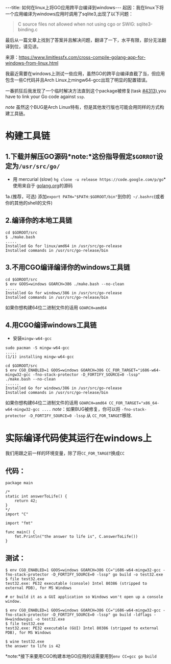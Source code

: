 ---title: 如何在linux上将GO应用跨平台编译到windows---
起因：我在linux下将一个应用编译为windows应用时调用了sqlite3,出现了以下问题：
>C source files not allowed when not using cgo or SWIG: sqlite3-binding.c

最后从一篇文章上找到了答案并且解决问题，翻译了一下，水平有限，部分无法翻译到位，请见谅。

来源：https://www.limitlessfx.com/cross-compile-golang-app-for-windows-from-linux.html

我最近需要在windows上测试一些应用，虽然GO的跨平台编译直截了当，但应用包含一些C代码并且Arch Linux上mingw64-gcc出现了明显的配置错误。

一番抓狂后我发现了一个临时解决方法直到这个package被修复(task [#4313](https://bugs.archlinux.org/task/42313)),you have to link your Go code against `ssp`.

*note* 虽然这个BUG是Arch Linux特有，但是其他发行版也可能会用同样的方式构建工具链。

# 构建工具链
## 1.下载并解压GO源码*note:*这份指导假定`$GORROT`设定为`/usr/src/go/`

* 用 mercurial (slow) `hg clone -u release https://code.google.com/p/go`* 使用来自于 [golang.org](golang.org)的源码

1a.(推荐，可选) 添加`export PATH="$PATH:$GOROOT/bin"`到你的` ~/.bashrc`(或者你的其他的shell的文件)

## 2.编译你的本地工具链

```
cd $GOROOT/src
$ ./make.bash
.....
Installed Go for linux/amd64 in /usr/src/go-release
Installed commands in /usr/src/go-release/bin

```
## 3.不用CGO编译编译你的windows工具链
```
cd $GOROOT/src
$ env GOOS=windows GOARCH=386 ./make.bash --no-clean
.....
Installed Go for windows/386 in /usr/src/go-release
Installed commands in /usr/src/go-release/bin
```

如果你想构建64位二进制文件的话用 `GOARCH=amd64`
## 4.用CGO编译windows工具链
* 安装`mingw-w64-gcc`

```
sudo pacman -S mingw-w64-gcc
.....
(1/1) installing mingw-w64-gcc
```
```
cd $GOROOT/src
$ env CGO_ENABLED=1 GOOS=windows GOARCH=386 CC_FOR_TARGET="i686-w64-mingw32-gcc -fno-stack-protector -D_FORTIFY_SOURCE=0 -lssp" ./make.bash --no-clean
......
Installed Go for windows/386 in /usr/src/go-release
Installed commands in /usr/src/go-release/bin
```
如果你想构建64位二进制文件的话用 `GOARCH=amd64 CC_FOR_TARGET="x86_64-w64-mingw32-gcc ....`
*note*：如果BUG被修复，你可以将 `-fno-stack-protector -D_FORTIFY_SOURCE=0 -lssp` 从 `CC_FOR_TARGET`移除.
# 实际编译代码使其运行在windows上
我们用跟之前一样的环境变量，除了将`CC_FOR_TARGET`换成`CC`
## 代码：

```
package main

/*
static int answerToLife() {
	return 42;
}
*/
import "C"

import "fmt"

func main() {
	fmt.Println("the answer to life is", C.answerToLife())
}
```
## 测试：
```
$ env CGO_ENABLED=1 GOOS=windows GOARCH=386 CC="i686-w64-mingw32-gcc -fno-stack-protector -D_FORTIFY_SOURCE=0 -lssp" go build -o test32.exe
$ file test32.exe 
test32.exe: PE32 executable (console) Intel 80386 (stripped to external PDB), for MS Windows
 
# or build it as a GUI application so Windows won't open up a console window.
 
$ env CGO_ENABLED=1 GOOS=windows GOARCH=386 CC="i686-w64-mingw32-gcc -fno-stack-protector -D_FORTIFY_SOURCE=0 -lssp" go build -ldflags -H=windowsgui -o test32.exe
$ file test32.exe
test32.exe: PE32 executable (GUI) Intel 80386 (stripped to external PDB), for MS Windows
 
$ wine test32.exe
the answer to life is 42
```
*note:*接下来要用CGO构建本地GO应用的话需要用到`env CC=gcc go build`